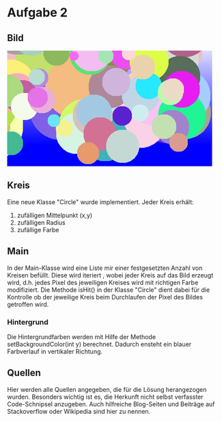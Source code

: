 # Aufgabe 2



## Bild

![](a02-3.png)



## Kreis

Eine neue Klasse "Circle" wurde implementiert. Jeder Kreis erhält:

1. zufälligen Mittelpunkt (x,y)
2. zufälligen Radius
3. zufällige Farbe

## Main

In der Main-Klasse wird eine Liste mir einer festgesetzten Anzahl von Kreisen befüllt.  Diese wird iteriert , wobei jeder Kreis auf das Bild erzeugt wird, d.h. jedes Pixel des jeweiligen Kreises wird mit richtigen Farbe modifiziert.
Die Methode isHit() in der Klasse "Circle" dient dabei für die Kontrolle ob der jeweilige Kreis beim Durchlaufen der Pixel des Bildes getroffen wird.




### Hintergrund

Die Hintergrundfarben werden mit Hilfe der Methode setBackgroundColor(int y) berechnet. Dadurch ensteht ein blauer Farbverlauf in vertikaler Richtung.

### 

## Quellen

Hier werden alle Quellen angegeben, die für die Lösung herangezogen wurden. Besonders wichtig ist es,
die Herkunft nicht selbst verfasster Code-Schnipsel anzugeben. Auch hilfreiche Blog-Seiten und
Beiträge auf Stackoverflow oder Wikipedia sind hier zu nennen.
